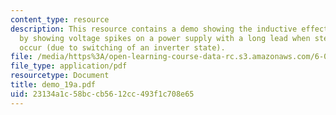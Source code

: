 ```yaml
---
content_type: resource
description: This resource contains a demo showing the inductive effect of long wires
  by showing voltage spikes on a power supply with a long lead when steps in current
  occur (due to switching of an inverter state).
file: /media/https%3A/open-learning-course-data-rc.s3.amazonaws.com/6-002-circuits-and-electronics-spring-2007/23134a1c58bccb5612cc493f1c708e65_demo_19a.pdf
file_type: application/pdf
resourcetype: Document
title: demo_19a.pdf
uid: 23134a1c-58bc-cb56-12cc-493f1c708e65
---
```


